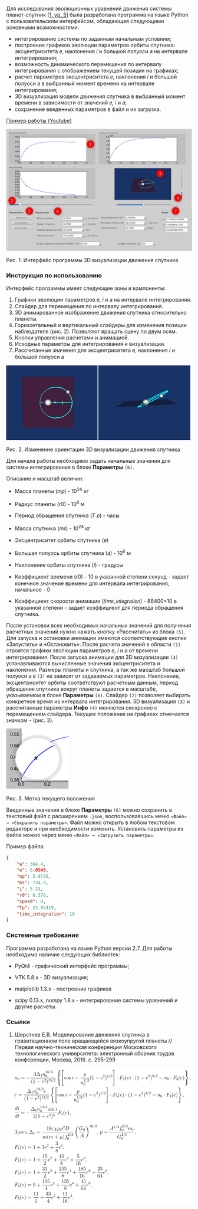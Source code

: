 Для исследования эволюционных уравнений движения системы планет-спутник [[1, ур. 5](#Ссылки)]
была разработана программа на языке Python с пользовательским интерфейсом,
обладающая следующими основными возможностями:

* интегрирование системы по заданным начальным условиям;
* построение графиков эволюции параметров орбиты спутника: эксцентриситета 𝑒, 
наклонения 𝑖 и большой полуоси 𝑎 на интервале интегрирования;
* возможность динамического перемещения по интервалу интегрирования с отображением текущей позиции на графиках;
* расчет параметров эксцентриситета 𝑒, наклонения 𝑖 и большой полуоси 𝑎 в выбранный момент времени на интервале интегрирования;
* 3D визуализация модели движения спутника в выбранный
момент времени в зависимости от значений 𝑒, 𝑖 и 𝑎;
* сохранение введенных параметров в файл и их загрузка.

[Пример работы (Youtube)](https://youtu.be/5o-S0pUVdYQ)


<img src="images/spe_programm_help.png" alt="Интерфейс программы 3D визуализации движения спутника"/>

Рис. 1. Интерфейс программы 3D визуализации движения спутника


### Инструкция по использованию
Интерфейс программы имеет следующие зоны и компоненты:

1. Графики эволюции параметров 𝑒, 𝑖 и 𝑎 на интервале интегрирования.
2. Слайдер для перемещения по интервалу интегрирования.
3. 3D анимированное изображение движения спутника относительно
планеты.
4. Горизонтальный и вертикальный слайдеры для изменения позиции
наблюдателя (рис. 2). Позволяют вращать сцену по двум осям.
5. Кнопки управления расчетами и анимацией.
6. Исходные параметры для интегрирования и визуализации.
7. Рассчитанные значения для эксцентриситета 𝑒, наклонения 𝑖 и
большой полуоси 𝑎


<img src="images/spe_programm_3d_ei.png" alt="Изменение ориентации 3D визуализации движения спутника"/>

Рис. 2. Изменение ориентации 3D визуализации движения спутника

Для начала работы необходимо задать начальные значения для системы интегрирования в блоке **Параметры** `(6)`. 

Описание и масштаб величин:

* Масса планеты (𝑚𝑝) - 10<sup>24</sup> кг

* Радиус планеты (𝑟0) - 10<sup>6</sup> м

* Период обращения спутника (𝑇 𝑝) - часы

* Масса спутника (𝑚𝑠) - 10<sup>24</sup> кг

* Эксцентриситет орбиты спутника (𝑒)

* Большая полуось орбиты спутника (𝑎) - 10<sup>6</sup> м

* Наклонение орбиты спутника (𝑖) - градусы

* Коэффициент времени (𝑟0) - 10 в указанной степени секунд - задает
конечное значение времени для интервала интегрирования, начальное - 0

* Коэффициент скорости анимации (𝑡𝑖𝑚𝑒_𝑖𝑛𝑡𝑒𝑔𝑟𝑎𝑡𝑖𝑜𝑛) - 86400×10 в
указанной степени - задает коэффициент для периода обращения спутника.

После установки всех необходимых начальных значений для получения
расчетных значений нужно нажать кнопку «Рассчитать» из блока `(5)`. Для
запуска и остановки анимации имеются соответствующие кнопки «Запустить» и «Остановить». После расчета значений в области `(1)` строятся
графики эволюции параметров 𝑒, 𝑖 и 𝑎 от времени интегрирования.
После запуска анимации для 3D визуализации `(3)` устанавливаются вычисленные значения эксцентриситета и наклонения. Размеры планеты и
спутника, а так же масштаб большой полуоси 𝑎 в `(3)` не зависят от задаваемых параметров. Наклонение, эксцентриситет орбиты соответствуют
расчетным данным, период обращения спутника вокруг планеты задается
в масштабе, указываемом в блоке **Параметры** `(6)`.
Слайдер `(2)` позволяет выбирать конкретное время из интервала интегрирования. 3D визуализация `(3)` и рассчитанные параметры **Инфо** `(4)`
меняются синхронно с перемещением слайдера. Текущее положение на графиках отмечается значком `⋆` (рис. 3).

<img src="images/spe_programm_lupe.png" alt="Метка текущего положения"/>

Рис. 3. Метка текущего положения

Введенные значения в блоке **Параметры** `(6)` можно сохранить в текстовый файл с расширением `.json`, воспользовавшись меню `«Файл» → «Сохранить параметры»`.
Файл можно открыть в любом текстовом редакторе и при
необходимости изменить. Установить параметры из файла можно через
меню `«Файл» → «Загрузить параметры»`.

Пример файла:

```json
{
    "a": 384.4,
    "e": 0.0549,
    "mp": 5.9736,
    "ms": 734.9,
    "i": 5.15,
    "r0": 6.378,
    "speed": 0,
    "Tp": 23.93419,
    "time_integration": 10
}
```

### Системные требования

Программа разработана на языке Python версии 2.7. Для работы необходимо наличие следующих библиотек:

- PyQt4 - графический интерфейс программы;

- VTK 5.8.x - 3D визуализация;

- matplotlib 1.3.x - построение графиков

- scipy 0.13.x, numpy 1.8.x - интегрирование системы уравнений и другие
  расчеты.


### Ссылки

1. Шерстнев Е.В. Моделирование движения спутника в гравитационном поле вращающейся вязкоупругой планеты // Первая научно-техническая конференция Московского технологического университета: электронный сборник трудов конференции, Москва, 2016. с. 295-299

<img src="images/spe_eq.png" alt="Эволюционные уравнения движения спутника"/>

